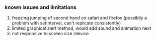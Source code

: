 ### known issues and limitations

1. freezing jumping of second hand on safari and firefox (possibily a problem with setInterval, can't replicate consistently)
2. limited graphical alert method, would add sound and animation next
3. not responsive to screen size /device
